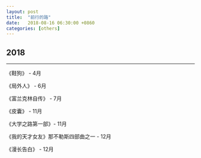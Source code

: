 ```yaml
---
layout: post
title:  "前行的路"
date:   2018-08-16 06:30:00 +0860
categories: [others]
---
```


## 2018
---

《鞋狗》 - 4月

《局外人》 - 6月

《富兰克林自传》 - 7月

《皮囊》 - 11月

《大学之路第一部》- 11月

《我的天才女友》那不勒斯四部曲之一 - 12月

《漫长告白》 - 12月

